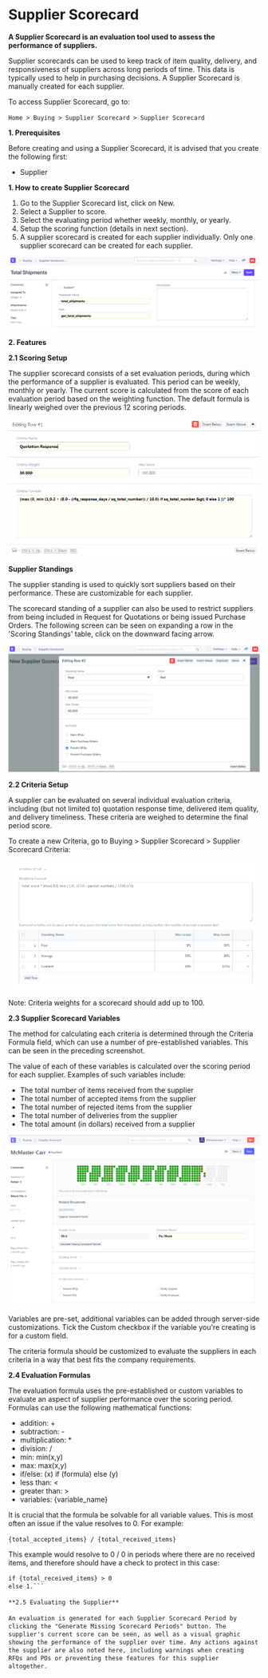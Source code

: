 # Supplier Scorecard 

**A Supplier Scorecard is an evaluation tool used to assess the performance of suppliers.**

Supplier scorecards can be used to keep track of item quality, delivery, and responsiveness of suppliers across long periods of time. This data is typically used to help in purchasing decisions. A Supplier Scorecard is manually created for each supplier.

To access Supplier Scorecard, go to:

`Home > Buying > Supplier Scorecard > Supplier Scorecard`

**1. Prerequisites**

Before creating and using a Supplier Scorecard, it is advised that you create the following first:

* Supplier

**1. How to create Supplier Scorecard** 

1. Go to the Supplier Scorecard list, click on New.
2. Select a Supplier to score.
3. Select the evaluating period whether weekly, monthly, or yearly.
4. Setup the scoring function (details in next section).
5. A supplier scorecard is created for each supplier individually. Only one supplier scorecard can be created for each supplier. 

 ![Purchase Order](../Images/supplier-scorecard-variables.png)

**2. Features**

**2.1 Scoring Setup**

The supplier scorecard consists of a set evaluation periods, during which the performance of a supplier is evaluated. This period can be weekly, monthly or yearly. The current score is calculated from the score of each evaluation period based on the weighting function. The default formula is linearly weighed over the previous 12 scoring periods.

 ![Purchase Order This formula is customizable.](../Images/supplier-scorecard-criteria.png)

**Supplier Standings**

The supplier standing is used to quickly sort suppliers based on their performance. These are customizable for each supplier.

The scorecard standing of a supplier can also be used to restrict suppliers from being included in Request for Quotations or being issued Purchase Orders. The following screen can be seen on expanding a row in the 'Scoring Standings' table, click on the downward facing arrow.

 ![Purchase Order](../Images/supplier-scorecard-standing.png)

**2.2 Criteria Setup**

A supplier can be evaluated on several individual evaluation criteria, including (but not limited to) quotation response time, delivered item quality, and delivery timeliness. These criteria are weighed to determine the final period score.

To create a new Criteria, go to Buying > Supplier Scorecard > Supplier Scorecard Criteria: 

![Purchase Order](../Images/supplier-scorecard-weighing.png)

Note: Criteria weights for a scorecard should add up to 100.

**2.3 Supplier Scorecard Variables**

The method for calculating each criteria is determined through the Criteria Formula field, which can use a number of pre-established variables. This can be seen in the preceding screenshot.

The value of each of these variables is calculated over the scoring period for each supplier. Examples of such variables include:

 * The total number of items received from the supplier
 * The total number of accepted items from the supplier
 * The total number of rejected items from the supplier
 * The total number of deliveries from the supplier
 * The total amount (in dollars) received from a supplier

 ![Supplier Scorecard variable](../Images/supplier-scorecard.png)

Variables are pre-set, additional variables can be added through server-side customizations. Tick the Custom checkbox if the variable you're creating is for a custom field.

The criteria formula should be customized to evaluate the suppliers in each criteria in a way that best fits the company requirements.

**2.4 Evaluation Formulas**

The evaluation formula uses the pre-established or custom variables to evaluate an aspect of supplier performance over the scoring period. Formulas can use the following mathematical functions:

* addition: +
* subtraction: -
* multiplication: *
* division: /
* min: min(x,y)
* max: max(x,y)
* if/else: (x) if (formula) else (y)
* less than: <
* greater than: >
* variables: {variable_name}

It is crucial that the formula be solvable for all variable values. This is most often an issue if the value resolves to 0. For example:

```{total_accepted_items} / {total_received_items}```

This example would resolve to 0 / 0 in periods where there are no received items, and therefore should have a check to protect in this case:

```({total_accepted_items} / {total_received_items})
if {total_received_items} > 0
else 1.```

**2.5 Evaluating the Supplier**

An evaluation is generated for each Supplier Scorecard Period by clicking the "Generate Missing Scorecard Periods" button. The supplier's current score can be seen, as well as a visual graphic showing the performance of the supplier over time. Any actions against the supplier are also noted here, including warnings when creating RFQs and POs or preventing these features for this supplier altogether.
